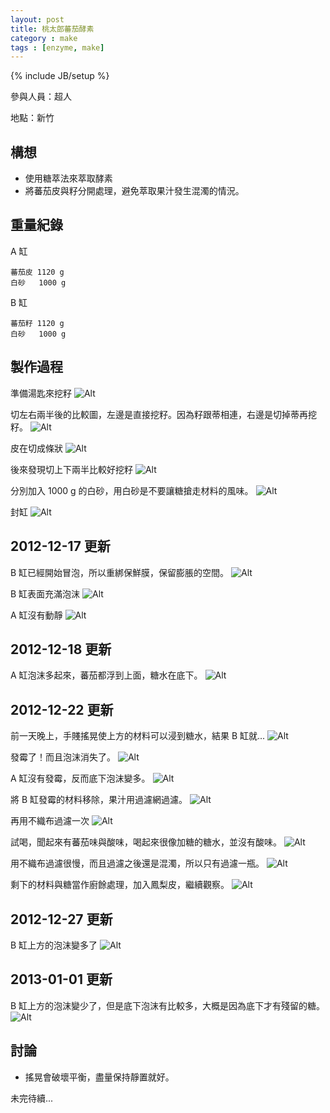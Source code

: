 ```yaml
---
layout: post
title: 桃太郎蕃茄酵素
category : make
tags : [enzyme, make]
---
```

{% include JB/setup %}

參與人員：超人

地點：新竹

## 構想

* 使用糖萃法來萃取酵素
* 將蕃茄皮與籽分開處理，避免萃取果汁發生混濁的情況。

## 重量紀錄

A 缸

    蕃茄皮 1120 g
    白砂   1000 g

B 缸

    蕃茄籽 1120 g
    白砂   1000 g

## 製作過程

準備湯匙來挖籽
![Alt](/img/make/2012-12-16/IMG_20121216_214001.jpg)

切左右兩半後的比較圖，左邊是直接挖籽。因為籽跟蒂相連，右邊是切掉蒂再挖籽。
![Alt](/img/make/2012-12-16/IMG_20121216_214302.jpg)

皮在切成條狀
![Alt](/img/make/2012-12-16/IMG_20121216_214825.jpg)

後來發現切上下兩半比較好挖籽
![Alt](/img/make/2012-12-16/IMG_20121216_215752.jpg)

分別加入 1000 g 的白砂，用白砂是不要讓糖搶走材料的風味。
![Alt](/img/make/2012-12-16/IMG_20121216_222436.jpg)

封缸
![Alt](/img/make/2012-12-16/IMG_20121216_222909.jpg)

## 2012-12-17 更新

B 缸已經開始冒泡，所以重綁保鮮膜，保留膨脹的空間。
![Alt](/img/make/2012-12-16/IMG_20121217_001143.jpg)

B 缸表面充滿泡沫
![Alt](/img/make/2012-12-16/IMG_20121217_084454.jpg)

A 缸沒有動靜
![Alt](/img/make/2012-12-16/IMG_20121217_124612.jpg)

## 2012-12-18 更新

A 缸泡沫多起來，蕃茄都浮到上面，糖水在底下。
![Alt](/img/make/2012-12-16/IMG_20121218_232148.jpg)

## 2012-12-22 更新

前一天晚上，手賤搖晃使上方的材料可以浸到糖水，結果 B 缸就...
![Alt](/img/make/2012-12-16/IMG_20121222_135050.jpg)

發霉了！而且泡沫消失了。
![Alt](/img/make/2012-12-16/IMG_20121222_233811.jpg)

A 缸沒有發霉，反而底下泡沫變多。
![Alt](/img/make/2012-12-16/IMG_20121222_233841.jpg)

將 B 缸發霉的材料移除，果汁用過濾網過濾。
![Alt](/img/make/2012-12-16/IMG_20121222_235130.jpg)

再用不織布過濾一次
![Alt](/img/make/2012-12-16/IMG_20121222_235138.jpg)

試喝，聞起來有蕃茄味與酸味，喝起來很像加糖的糖水，並沒有酸味。
![Alt](/img/make/2012-12-16/IMG_20121223_000806.jpg)

用不織布過濾很慢，而且過濾之後還是混濁，所以只有過濾一瓶。
![Alt](/img/make/2012-12-16/IMG_20121223_002702.jpg)

剩下的材料與糖當作廚餘處理，加入鳳梨皮，繼續觀察。
![Alt](/img/make/2012-12-16/IMG_20121223_002907.jpg)

## 2012-12-27 更新

B 缸上方的泡沫變多了
![Alt](/img/make/2012-12-16/IMG_20121227_185855.jpg)

## 2013-01-01 更新

B 缸上方的泡沫變少了，但是底下泡沫有比較多，大概是因為底下才有殘留的糖。
![Alt](/img/make/2012-12-16/IMG_20130101_000220.jpg)

## 討論

* 搖晃會破壞平衡，盡量保持靜置就好。

未完待續...

